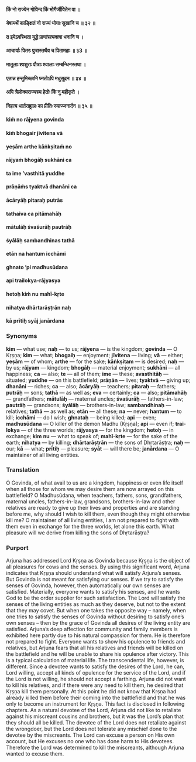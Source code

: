 #### किं नो राज्येन गोविन्द किं भोगैर्जीवितेन वा ।
#### येषामर्थे काङ्क्षितं नो राज्यं भोगाः सुखानि च ॥ ३२ ॥
#### त इमेऽवस्थिता युद्धे प्राणांस्त्यक्त्वा धनानि च ।
#### आचार्याः पितरः पुत्रास्तथैव च पितामहाः ॥ ३3 ॥
#### मातुलाः श्वशुराः पौत्राः श्यालाः सम्बन्धिनस्तथा ।
#### एतान्न हन्तुमिच्छामि घ्नतोऽपि मधुसूदन ॥ ३४ ॥
#### अपि त्रैलोक्यराज्यस्य हेतोः किं नु महीकृते ।
#### निहत्य धार्तराष्ट्रान्नः का प्रीतिः स्याज्जनार्दन ॥ ३५ ॥

#### kiṁ no rājyena govinda
#### kiṁ bhogair jīvitena vā
#### yeṣām arthe kāṅkṣitaṁ no
#### rājyaṁ bhogāḥ sukhāni ca

#### ta ime ’vasthitā yuddhe
#### prāṇāṁs tyaktvā dhanāni ca
#### ācāryāḥ pitaraḥ putrās
#### tathaiva ca pitāmahāḥ

#### mātulāḥ śvaśurāḥ pautrāḥ
#### śyālāḥ sambandhinas tathā
#### etān na hantum icchāmi
#### ghnato ’pi madhusūdana

#### api trailokya-rājyasya
#### hetoḥ kiṁ nu mahī-kṛte
#### nihatya dhārtarāṣṭrān naḥ
#### kā prītiḥ syāj janārdana

### Synonyms

**kim** — what use; **naḥ** — to us; **rājyena** — is the kingdom; **govinda** — O Kṛṣṇa; **kim** — what; **bhogaiḥ** — enjoyment; **jīvitena** — living; **vā** — either; **yeṣām** — of whom; **arthe** — for the sake; **kāṅkṣitam** — is desired; **naḥ** — by us; **rājyam** — kingdom; **bhogāḥ** — material enjoyment; **sukhāni** — all happiness; **ca** — also; **te** — all of them; **ime** — these; **avasthitāḥ** — situated; **yuddhe** — on this battlefield; **prāṇān** — lives; **tyaktvā** — giving up; **dhanāni** — riches; **ca** — also; **ācāryāḥ** — teachers; **pitaraḥ** — fathers; **putrāḥ** — sons; **tathā** — as well as; **eva** — certainly; **ca** — also; **pitāmahāḥ** — grandfathers; **mātulāḥ** — maternal uncles; **śvaśurāḥ** — fathers-in-law; **pautrāḥ** — grandsons; **śyālāḥ** — brothers-in-law; **sambandhinaḥ** — relatives; **tathā** — as well as; **etān** — all these; **na** — never; **hantum** — to kill; **icchāmi** — do I wish; **ghnataḥ** — being killed; **api** — even; **madhusūdana** — O killer of the demon Madhu (Kṛṣṇa); **api** — even if; **trai**-**lokya** — of the three worlds; **rājyasya** — for the kingdom; **hetoḥ** — in exchange; **kim** **nu** — what to speak of; **mahī**-**kṛte** — for the sake of the earth; **nihatya** — by killing; **dhārtarāṣṭrān** — the sons of Dhṛtarāṣṭra; **naḥ** — our; **kā** — what; **prītiḥ** — pleasure; **syāt** — will there be; **janārdana** — O maintainer of all living entities.

### Translation

O Govinda, of what avail to us are a kingdom, happiness or even life itself when all those for whom we may desire them are now arrayed on this battlefield? O Madhusūdana, when teachers, fathers, sons, grandfathers, maternal uncles, fathers-in-law, grandsons, brothers-in-law and other relatives are ready to give up their lives and properties and are standing before me, why should I wish to kill them, even though they might otherwise kill me? O maintainer of all living entities, I am not prepared to fight with them even in exchange for the three worlds, let alone this earth. What pleasure will we derive from killing the sons of Dhṛtarāṣṭra?

### Purport

Arjuna has addressed Lord Kṛṣṇa as Govinda because Kṛṣṇa is the object of all pleasures for cows and the senses. By using this significant word, Arjuna indicates that Kṛṣṇa should understand what will satisfy Arjuna’s senses. But Govinda is not meant for satisfying our senses. If we try to satisfy the senses of Govinda, however, then automatically our own senses are satisfied. Materially, everyone wants to satisfy his senses, and he wants God to be the order supplier for such satisfaction. The Lord will satisfy the senses of the living entities as much as they deserve, but not to the extent that they may covet. But when one takes the opposite way – namely, when one tries to satisfy the senses of Govinda without desiring to satisfy one’s own senses – then by the grace of Govinda all desires of the living entity are satisfied. Arjuna’s deep affection for community and family members is exhibited here partly due to his natural compassion for them. He is therefore not prepared to fight. Everyone wants to show his opulence to friends and relatives, but Arjuna fears that all his relatives and friends will be killed on the battlefield and he will be unable to share his opulence after victory. This is a typical calculation of material life. The transcendental life, however, is different. Since a devotee wants to satisfy the desires of the Lord, he can, Lord willing, accept all kinds of opulence for the service of the Lord, and if the Lord is not willing, he should not accept a farthing. Arjuna did not want to kill his relatives, and if there were any need to kill them, he desired that Kṛṣṇa kill them personally. At this point he did not know that Kṛṣṇa had already killed them before their coming into the battlefield and that he was only to become an instrument for Kṛṣṇa. This fact is disclosed in following chapters. As a natural devotee of the Lord, Arjuna did not like to retaliate against his miscreant cousins and brothers, but it was the Lord’s plan that they should all be killed. The devotee of the Lord does not retaliate against the wrongdoer, but the Lord does not tolerate any mischief done to the devotee by the miscreants. The Lord can excuse a person on His own account, but He excuses no one who has done harm to His devotees. Therefore the Lord was determined to kill the miscreants, although Arjuna wanted to excuse them.